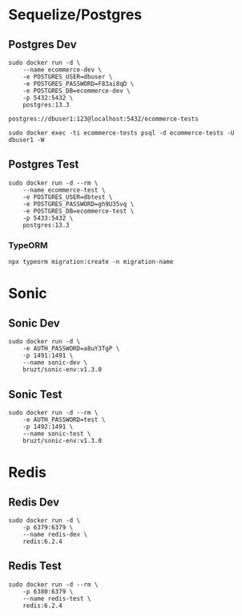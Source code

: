 # Sequelize/Postgres

## Postgres Dev

```
sudo docker run -d \
    --name ecommerce-dev \
    -e POSTGRES_USER=dbuser \
    -e POSTGRES_PASSWORD=F83ai8qD \
    -e POSTGRES_DB=ecommerce-dev \
    -p 5432:5432 \
    postgres:13.3
```

```
postgres://dbuser1:123@localhost:5432/ecommerce-tests
```

```
sudo docker exec -ti ecommerce-tests psql -d ecommerce-tests -U dbuser1 -W
```

## Postgres Test

```
sudo docker run -d --rm \
    --name ecommerce-test \
    -e POSTGRES_USER=dbtest \
    -e POSTGRES_PASSWORD=gh9U35vq \
    -e POSTGRES_DB=ecommerce-test \
    -p 5433:5432 \
    postgres:13.3
```

### TypeORM
```
npx typeorm migration:create -n migration-name
```

# Sonic

## Sonic Dev

```
sudo docker run -d \
    -e AUTH_PASSWORD=a8uY3TgP \
    -p 1491:1491 \
    --name sonic-dev \
    bruzt/sonic-env:v1.3.0
```

## Sonic Test

```
sudo docker run -d --rm \
    -e AUTH_PASSWORD=test \
    -p 1492:1491 \
    --name sonic-test \
    bruzt/sonic-env:v1.3.0
```

# Redis

## Redis Dev

```
sudo docker run -d \
    -p 6379:6379 \
    --name redis-dev \
    redis:6.2.4
```

## Redis Test

```
sudo docker run -d --rm \
    -p 6380:6379 \
    --name redis-test \
    redis:6.2.4
```

